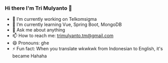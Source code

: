 ### Hi there I'm Tri Mulyanto 👋

<!--
**ghemulyanto/ghemulyanto** is a ✨ _special_ ✨ repository because its `README.md` (this file) appears on your GitHub profile.

Here are some ideas to get you started:

- 🔭 I’m currently working on Telkomsigma
- 🌱 I’m currently learning Vue, Spring Boot, MongoDB 
- 💬 Ask me about anything
- 📫 How to reach me: trimulyanto.tm@gmail.com
- 😄 Pronouns: ghe
- ⚡ Fun fact: When you translate wkwkwk from Indonesian to English, it's became Hahaha
-->


- 🔭 I’m currently working on Telkomsigma
- 🌱 I’m currently learning Vue, Spring Boot, MongoDB 
- 💬 Ask me about anything
- 📫 How to reach me: trimulyanto.tm@gmail.com
- 😄 Pronouns: ghe
- ⚡ Fun fact: When you translate wkwkwk from Indonesian to English, it's became Hahaha
